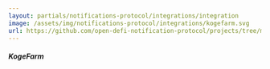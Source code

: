 ```yaml
---
layout: partials/notifications-protocol/integrations/integration
image: /assets/img/notifications-protocol/integrations/kogefarm.svg
url: https://github.com/open-defi-notification-protocol/projects/tree/master/kogefarm
---
```


##### KogeFarm
